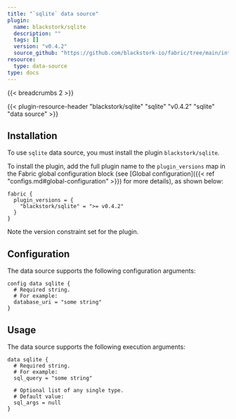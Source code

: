 ```yaml
---
title: "`sqlite` data source"
plugin:
  name: blackstork/sqlite
  description: ""
  tags: []
  version: "v0.4.2"
  source_github: "https://github.com/blackstork-io/fabric/tree/main/internal/sqlite/"
resource:
  type: data-source
type: docs
---
```


{{< breadcrumbs 2 >}}

{{< plugin-resource-header "blackstork/sqlite" "sqlite" "v0.4.2" "sqlite" "data source" >}}

## Installation

To use `sqlite` data source, you must install the plugin `blackstork/sqlite`.

To install the plugin, add the full plugin name to the `plugin_versions` map in the Fabric global configuration block (see [Global configuration]({{< ref "configs.md#global-configuration" >}}) for more details), as shown below:

```hcl
fabric {
  plugin_versions = {
    "blackstork/sqlite" = ">= v0.4.2"
  }
}
```

Note the version constraint set for the plugin.

## Configuration

The data source supports the following configuration arguments:

```hcl
config data sqlite {
  # Required string.
  # For example:
  database_uri = "some string"
}
```

## Usage

The data source supports the following execution arguments:

```hcl
data sqlite {
  # Required string.
  # For example:
  sql_query = "some string"

  # Optional list of any single type.
  # Default value:
  sql_args = null
}
```